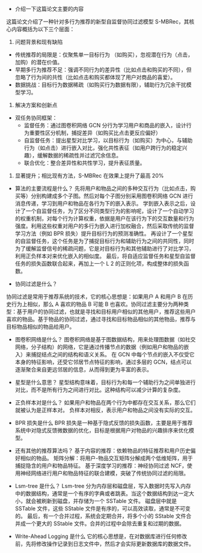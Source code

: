 - 介绍一下这篇论文主要的内容

这篇论文介绍了一种针对多行为推荐的新型自监督协同过滤模型 S-MBRec，其核心内容概括为以下三个层面：
1. 问题背景和现有缺陷
- 传统推荐的局限是：仅聚焦单一目标行为 （如购买），忽视潜在行为（点击，加购）的潜在价值。
- 早期多行为推荐不足：强调不同行为的差异性（比如点击和购买的不同），但忽略了行为间的共性（比如点击和购买都体现了用户对商品的喜爱）。
- 数据挑战：目标行为数据稀疏（如购买行为数据有限），辅助行为冗余干扰模型学习。
1. 解决方案和创新点
- 双任务协同框架：
	- 监督任务：通过图卷积网络 GCN 分行为学习用户和商品的嵌入，设计行为重要性区分机制，捕捉差异（如购买比点击更反应偏好）
	- 自监督任务：提出星型对比学习，以目标行为（如购买）为中心，与辅助行为（如点击）进行嵌入对比，强化共性表征（如用户跨行为的稳定兴趣），缓解数据的稀疏性并过滤冗余信息。
	- 联合优化：整合差异性和共性学习，提升表征质量。
1. 显著提升；相比现有方法，S-MBRec 在效果上提升了最高 20%

- 算法的主要流程是什么？
先将用户和物品之间的多种交互行为（比如点击，购买等）分别构建成多个子图。然后对每个子图分别采用图卷积网络 GCN 进行消息传递，学习到用户和物品在各行为下的嵌入表示。
学到嵌入表示之后，设计了一个自监督任务，为了区分不同类型行为的影响呢，设计了一个自动学习的权重机制，对每个行为计算权重，依据是用户在该行为下的交互数量和行为强度。利用这些权重对用户的多行为嵌入进行加权融合，然后采取传统的监督学习方法（例如 BPR 损失）提升目标行为的预测准确性。
再设计了一个星型的自监督任务，这个任务是为了捕捉目标行为和辅助行为之间的共同性，同时为了缓解监督信号的稀疏问题，它是对目标行为和其他辅助进行了对比学习，利用正负样本对来优化嵌入的相似度。
最后，将自适应监督任务和星型自监督任务的损失函数联合起来，再加上一个 L 2 的正则化项，构成整体的损失函数。

- 协同过滤是什么？

协同过滤是常用于推荐系统的技术，它的核心思想是：如果用户 A 和用户 B 在历史行为上相似，那么 A 喜欢的物品 B 可能 B 也喜欢。协同过滤主要分为两种类型：基于用户的协同过滤，也就是寻找和目标用户相似的其他用户，推荐这些用户喜欢的物品。基于物品的协同过滤，通过寻找和目标物品相似的其他物品，推荐与目标物品相似的物品给用户。

- 图卷积网络是什么？
图卷积网络是基于图数据结构，用来处理图数据（如社交网络，分子结构）的网络，它是通过传播节点的数据（例如用户和物品的嵌入）来捕捉结点之间的结构和语义关系。
在 GCN 中每个节点的嵌入不仅受它本身的特征影响，还受它邻居节点特征的影响，通过多层的 GCN，结点可以逐渐聚合来自更远邻居的信息，从而得到更为丰富的表示。

- 星型是什么意思？
星型结构意味着，目标行为和每一个辅助行为之间单独进行对比，而不是所有行为之间进行对比。这种结构可以减少计算的复杂度。

- 正负样本对是什么？
如果用户和物品在两个行为中都存在交互关系，那么它们就被认为是正样本对。
负样本对相反，表示用户和物品之间没有实际的交互。

- BPR 损失是什么
BPR 损失是一种基于隐式反馈的损失函数，主要是用于推荐系统中对隐式反馈微数据的优化，目标是根据用户对物品的兴趣排序来优化模型。

- 还有其他的推荐算法吗？
基于内容的推荐：依赖物品的特征推荐和用户历史偏好相似的物品。
矩阵分解：将用户-物品交互矩阵分解成两个低维矩阵，用于捕捉隐含的用户和物品特征。
基于深度学习的推荐：神经协同过滤 NCF，使用神经网络进行用户和物品特征的联合建模，突破了传统协同过滤的局限。

- Lsm-tree 是什么？
Lsm-tree 分为内存层和磁盘层，写入数据时先写入内存中的数据结构，通常是一个有序的字典或者跳表。当这个数据结构到达一定大小，就会被刷新到磁盘，并存储为一个 SSTable 文件。
磁盘层中就是 SSTable 文件，这些 SStable 文件是有序的，可以高效读取，通常是不可变的。
最后，有一个合并过程，系统会定期合并，将多个小的 SStable 文件合并成一个更大的 SStable 文件。合并的过程中会除去重复和过期的数据。

- Write-Ahead Logging 是什么
它的核心思想是，在对数据库进行任何修改前，先将修改操作记录到日志文件中，然后才会实际更新数据库的数据文件。

